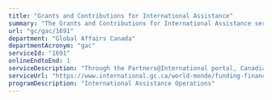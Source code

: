 ```yaml
---
title: "Grants and Contributions for International Assistance"
summary: "The Grants and Contributions for International Assistance service from Global Affairs Canada is available end-to-end online, according to the GC Service Inventory."
url: "gc/gac/1691"
department: "Global Affairs Canada"
departmentAcronym: "gac"
serviceId: "1691"
onlineEndtoEnd: 1
serviceDescription: "Through the Partners@International portal, Canadian and international organizations can register their organization, and submit funding requests to select Global Affairs Canada programs."
serviceUrl: "https://www.international.gc.ca/world-monde/funding-financement/partners_international-partenaires_international.aspx?lang=eng"
programDescription: "International Assistance Operations"
---
```

